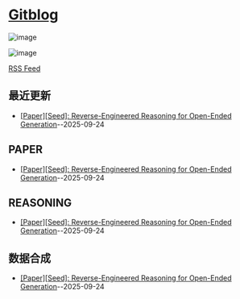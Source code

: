 # [Gitblog](https://ansvver.github.io/gitblog/)

![image](https://raw.githubusercontent.com/ansvver/ansvver.github.io.arxiv.2025/refs/heads/master/logo.png)

![image](https://github.com/user-attachments/assets/a168bf11-661e-4566-b042-7fc9544de528)

[RSS Feed](https://raw.githubusercontent.com/ansvver/gitblog/main/feed.xml)

## 最近更新
- [[Paper][Seed]: Reverse-Engineered Reasoning for Open-Ended Generation](https://github.com/ansvver/gitblog/issues/14)--2025-09-24
## PAPER

- [[Paper][Seed]: Reverse-Engineered Reasoning for Open-Ended Generation](https://github.com/ansvver/gitblog/issues/14)--2025-09-24
## REASONING

- [[Paper][Seed]: Reverse-Engineered Reasoning for Open-Ended Generation](https://github.com/ansvver/gitblog/issues/14)--2025-09-24
## 数据合成

- [[Paper][Seed]: Reverse-Engineered Reasoning for Open-Ended Generation](https://github.com/ansvver/gitblog/issues/14)--2025-09-24
